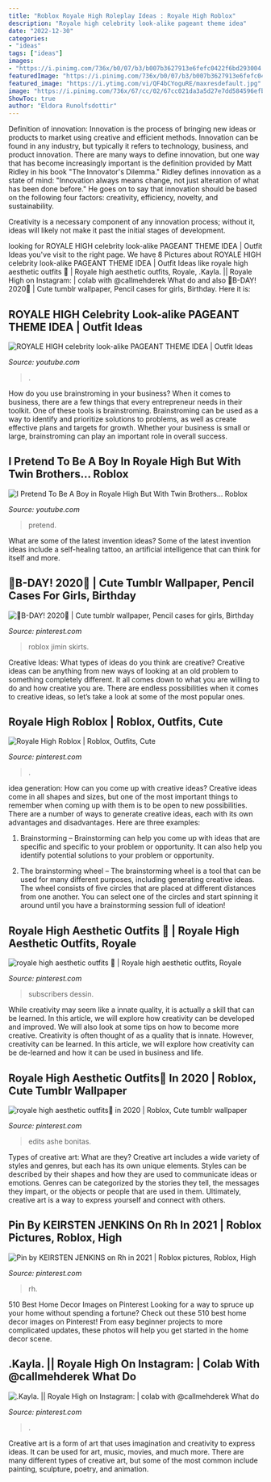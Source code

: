 ```yaml
---
title: "Roblox Royale High Roleplay Ideas : Royale High Roblox"
description: "Royale high celebrity look-alike pageant theme idea"
date: "2022-12-30"
categories:
- "ideas"
tags: ["ideas"]
images:
- "https://i.pinimg.com/736x/b0/07/b3/b007b3627913e6fefc0422f6bd293004.jpg"
featuredImage: "https://i.pinimg.com/736x/b0/07/b3/b007b3627913e6fefc0422f6bd293004.jpg"
featured_image: "https://i.ytimg.com/vi/QF4bCYoguRE/maxresdefault.jpg"
image: "https://i.pinimg.com/736x/67/cc/02/67cc021da3a5d27e7dd584596efbdf98.jpg"
ShowToc: true
author: "Eldora Runolfsdottir"
---
```



Definition of innovation:
Innovation is the process of bringing new ideas or products to market using creative and efficient methods. Innovation can be found in any industry, but typically it refers to technology, business, and product innovation.
There are many ways to define innovation, but one way that has become increasingly important is the definition provided by Matt Ridley in his book "The Innovator's Dilemma." Ridley defines innovation as a state of mind: "Innovation always means change, not just alteration of what has been done before." He goes on to say that innovation should be based on the following four factors: creativity, efficiency, novelty, and sustainability.

Creativity is a necessary component of any innovation process; without it, ideas will likely not make it past the initial stages of development.

	

		
looking for ROYALE HIGH celebrity look-alike PAGEANT THEME IDEA | Outfit Ideas you've visit to the right page. We have 8 Pictures about ROYALE HIGH celebrity look-alike PAGEANT THEME IDEA | Outfit Ideas like royale high aesthetic outfits 🎀 | Royale high aesthetic outfits, Royale, .Kayla. || Royale High on Instagram: | colab with @callmehderek What do and also 🎂B-DAY! 2020🎂 | Cute tumblr wallpaper, Pencil cases for girls, Birthday. Here it is:
		
    
## ROYALE HIGH Celebrity Look-alike PAGEANT THEME IDEA | Outfit Ideas

<img loading=lazy src="https://i.ytimg.com/vi/p7sGbx0zIfQ/maxresdefault.jpg" onerror="this.onerror=null;this.src='https://tse1.mm.bing.net/th?id=OIP.OLopiD8hj_NIZ_q-camHMAHaEK&amp;pid=15.1';" alt="ROYALE HIGH celebrity look-alike PAGEANT THEME IDEA | Outfit Ideas">

_Source: youtube.com_

>. 

	

How do you use brainstroming in your business?
When it comes to business, there are a few things that every entrepreneur needs in their toolkit. One of these tools is brainstroming. Brainstroming can be used as a way to identify and prioritize solutions to problems, as well as create effective plans and targets for growth. Whether your business is small or large, brainstroming can play an important role in overall success.

    
## I Pretend To Be A Boy In Royale High But With Twin Brothers... Roblox

<img loading=lazy src="https://i.ytimg.com/vi/QF4bCYoguRE/maxresdefault.jpg" onerror="this.onerror=null;this.src='https://tse1.mm.bing.net/th?id=OIP.bWyrfe6oQeIlOFcoWot7swHaEK&amp;pid=15.1';" alt="I Pretend To Be A Boy in Royale High But With Twin Brothers... Roblox">

_Source: youtube.com_

>pretend. 

	

What are some of the latest invention ideas?
Some of the latest invention ideas include a self-healing tattoo, an artificial intelligence that can think for itself and more.

    
## 🎂B-DAY! 2020🎂 | Cute Tumblr Wallpaper, Pencil Cases For Girls, Birthday

<img loading=lazy src="https://i.pinimg.com/736x/67/cc/02/67cc021da3a5d27e7dd584596efbdf98.jpg" onerror="this.onerror=null;this.src='https://tse3.mm.bing.net/th?id=OIP.O8_e15ZKXLwhLMdiPs-w5wAAAA&amp;pid=15.1';" alt="🎂B-DAY! 2020🎂 | Cute tumblr wallpaper, Pencil cases for girls, Birthday">

_Source: pinterest.com_

>roblox jimin skirts. 

	

Creative Ideas: What types of ideas do you think are creative?
Creative ideas can be anything from new ways of looking at an old problem to something completely different. It all comes down to what you are willing to do and how creative you are. There are endless possibilities when it comes to creative ideas, so let’s take a look at some of the most popular ones.

    
## Royale High Roblox | Roblox, Outfits, Cute

<img loading=lazy src="https://i.pinimg.com/736x/7c/bf/c9/7cbfc9a4871d3c9dea49d774779dc5f9.jpg" onerror="this.onerror=null;this.src='https://tse3.mm.bing.net/th?id=OIP.bxnC_4SAVikeCn9O4F35-wHaHa&amp;pid=15.1';" alt="Royale High Roblox | Roblox, Outfits, Cute">

_Source: pinterest.com_

>. 

	

idea generation: How can you come up with creative ideas?
Creative ideas come in all shapes and sizes, but one of the most important things to remember when coming up with them is to be open to new possibilities. There are a number of ways to generate creative ideas, each with its own advantages and disadvantages. Here are three examples:
1. Brainstorming – Brainstorming can help you come up with ideas that are specific and specific to your problem or opportunity. It can also help you identify potential solutions to your problem or opportunity.

2. The brainstorming wheel – The brainstorming wheel is a tool that can be used for many different purposes, including generating creative ideas. The wheel consists of five circles that are placed at different distances from one another. You can select one of the circles and start spinning it around until you have a brainstorming session full of ideation!


    
## Royale High Aesthetic Outfits 🎀 | Royale High Aesthetic Outfits, Royale

<img loading=lazy src="https://i.pinimg.com/736x/9b/7f/38/9b7f38a1a7643a833a156a18af3ed497.jpg" onerror="this.onerror=null;this.src='https://tse3.mm.bing.net/th?id=OIP.svggA9D7AgCgnN7qt1roDAHaOs&amp;pid=15.1';" alt="royale high aesthetic outfits 🎀 | Royale high aesthetic outfits, Royale">

_Source: pinterest.com_

>subscribers dessin. 

	

While creativity may seem like a innate quality, it is actually a skill that can be learned. In this article, we will explore how creativity can be developed and improved. We will also look at some tips on how to become more creative.
Creativity is often thought of as a quality that is innate. However, creativity can be learned. In this article, we will explore how creativity can be de-learned and how it can be used in business and life.

    
## Royale High Aesthetic Outfits🦋 In 2020 | Roblox, Cute Tumblr Wallpaper

<img loading=lazy src="https://i.pinimg.com/736x/b0/07/b3/b007b3627913e6fefc0422f6bd293004.jpg" onerror="this.onerror=null;this.src='https://tse2.mm.bing.net/th?id=OIP.VC59L32w44mEJPpLUnvB4QHaGL&amp;pid=15.1';" alt="royale high aesthetic outfits🦋 in 2020 | Roblox, Cute tumblr wallpaper">

_Source: pinterest.com_

>edits ashe bonitas. 

	

Types of creative art: What are they?
Creative art includes a wide variety of styles and genres, but each has its own unique elements. Styles can be described by their shapes and how they are used to communicate ideas or emotions. Genres can be categorized by the stories they tell, the messages they impart, or the objects or people that are used in them. Ultimately, creative art is a way to express yourself and connect with others.

    
## Pin By KEIRSTEN JENKINS On Rh In 2021 | Roblox Pictures, Roblox, High

<img loading=lazy src="https://i.pinimg.com/736x/14/a0/e1/14a0e17c09acf784f76225dac664ed20.jpg" onerror="this.onerror=null;this.src='https://tse2.mm.bing.net/th?id=OIP.dBIbn-i-0zFdGruztysa_AHaJP&amp;pid=15.1';" alt="Pin by KEIRSTEN JENKINS on Rh in 2021 | Roblox pictures, Roblox, High">

_Source: pinterest.com_

>rh. 

	

510 Best Home Decor Images on Pinterest
Looking for a way to spruce up your home without spending a fortune? Check out these 510 best home decor images on Pinterest! From easy beginner projects to more complicated updates, these photos will help you get started in the home decor scene.

    
## .Kayla. || Royale High On Instagram: | Colab With @callmehderek What Do

<img loading=lazy src="https://i.pinimg.com/736x/87/be/7b/87be7b99d832d3a0dedbc46c945c79da.jpg" onerror="this.onerror=null;this.src='https://tse3.mm.bing.net/th?id=OIP.lrshA0EGRj2D4btikgxg7wHaHa&amp;pid=15.1';" alt=".Kayla. || Royale High on Instagram: | colab with @callmehderek What do">

_Source: pinterest.com_

>. 

	

Creative art is a form of art that uses imagination and creativity to express ideas. It can be used for art, music, movies, and much more. There are many different types of creative art, but some of the most common include painting, sculpture, poetry, and animation.

